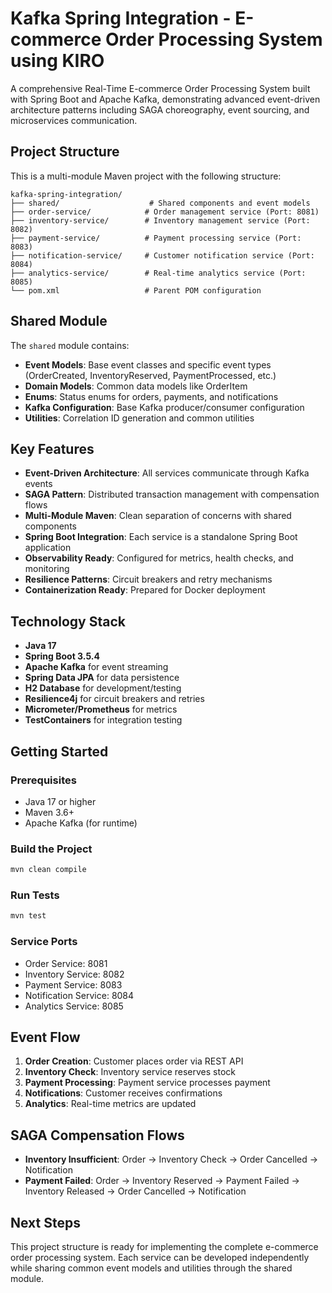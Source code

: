 # Kafka Spring Integration - E-commerce Order Processing System using KIRO 

A comprehensive Real-Time E-commerce Order Processing System built with Spring Boot and Apache Kafka, demonstrating advanced event-driven architecture patterns including SAGA choreography, event sourcing, and microservices communication.

## Project Structure

This is a multi-module Maven project with the following structure:

```
kafka-spring-integration/
├── shared/                    # Shared components and event models
├── order-service/            # Order management service (Port: 8081)
├── inventory-service/        # Inventory management service (Port: 8082)
├── payment-service/          # Payment processing service (Port: 8083)
├── notification-service/     # Customer notification service (Port: 8084)
├── analytics-service/        # Real-time analytics service (Port: 8085)
└── pom.xml                   # Parent POM configuration
```

## Shared Module

The `shared` module contains:

- **Event Models**: Base event classes and specific event types (OrderCreated, InventoryReserved, PaymentProcessed, etc.)
- **Domain Models**: Common data models like OrderItem
- **Enums**: Status enums for orders, payments, and notifications
- **Kafka Configuration**: Base Kafka producer/consumer configuration
- **Utilities**: Correlation ID generation and common utilities

## Key Features

- **Event-Driven Architecture**: All services communicate through Kafka events
- **SAGA Pattern**: Distributed transaction management with compensation flows
- **Multi-Module Maven**: Clean separation of concerns with shared components
- **Spring Boot Integration**: Each service is a standalone Spring Boot application
- **Observability Ready**: Configured for metrics, health checks, and monitoring
- **Resilience Patterns**: Circuit breakers and retry mechanisms
- **Containerization Ready**: Prepared for Docker deployment

## Technology Stack

- **Java 17**
- **Spring Boot 3.5.4**
- **Apache Kafka** for event streaming
- **Spring Data JPA** for data persistence
- **H2 Database** for development/testing
- **Resilience4j** for circuit breakers and retries
- **Micrometer/Prometheus** for metrics
- **TestContainers** for integration testing

## Getting Started

### Prerequisites

- Java 17 or higher
- Maven 3.6+
- Apache Kafka (for runtime)

### Build the Project

```bash
mvn clean compile
```

### Run Tests

```bash
mvn test
```

### Service Ports

- Order Service: 8081
- Inventory Service: 8082
- Payment Service: 8083
- Notification Service: 8084
- Analytics Service: 8085

## Event Flow

1. **Order Creation**: Customer places order via REST API
2. **Inventory Check**: Inventory service reserves stock
3. **Payment Processing**: Payment service processes payment
4. **Notifications**: Customer receives confirmations
5. **Analytics**: Real-time metrics are updated

## SAGA Compensation Flows

- **Inventory Insufficient**: Order → Inventory Check → Order Cancelled → Notification
- **Payment Failed**: Order → Inventory Reserved → Payment Failed → Inventory Released → Order Cancelled → Notification

## Next Steps

This project structure is ready for implementing the complete e-commerce order processing system. Each service can be developed independently while sharing common event models and utilities through the shared module.
